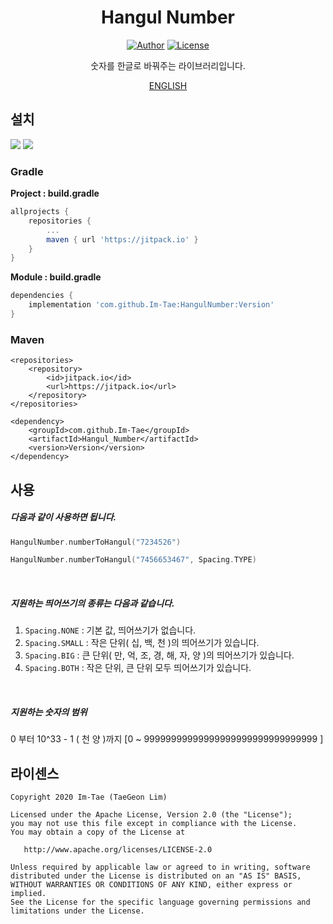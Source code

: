 <h1 align="center">Hangul Number</h1>

<p align="center">
  <a href="https://github.com/Im-Tae"><img alt="Author" src="https://img.shields.io/badge/author-Im--Tae-red.svg"/></a>
  <a href="https://opensource.org/licenses/Apache-2.0"><img alt="License" src="https://img.shields.io/badge/License-Apache%202.0-blue.svg"/></a>
</p>
<p align="center">  
숫자를 한글로 바꿔주는 라이브러리입니다.</p>
<p align="center">
    <a href="https://github.com/Im-Tae/HangulNumber/blob/master/README/ENGLISH.md">ENGLISH<a/>
</p>





## 설치

[![](https://jitci.com/gh/Im-Tae/HangulNumber/svg)](https://jitci.com/gh/Im-Tae/HangulNumber) [![](https://jitpack.io/v/Im-Tae/HangulNumber.svg)](https://jitpack.io/#Im-Tae/HangulNumber) 

### Gradle

**Project : build.gradle**

```gradle
allprojects {
    repositories {
	    ...
	    maven { url 'https://jitpack.io' }
	}
}
```

**Module : build.gradle**

```gradle
dependencies {
    implementation 'com.github.Im-Tae:HangulNumber:Version'
}
```



### Maven

```maven
<repositories>
	<repository>
		<id>jitpack.io</id>
		<url>https://jitpack.io</url>
	</repository>
</repositories>
```

```maven
<dependency>
	<groupId>com.github.Im-Tae</groupId>
	<artifactId>Hangul_Number</artifactId>
	<version>Version</version>
</dependency>
```



## 사용

##### 다음과 같이 사용하면 됩니다.

```kotlin
HangulNumber.numberToHangul("7234526")
```

```kotlin
HangulNumber.numberToHangul("7456653467", Spacing.TYPE)
```

</br>

##### 지원하는 띄어쓰기의 종류는 다음과 같습니다.

1. `Spacing.NONE` : 기본 값, 띄어쓰기가 없습니다.
2. `Spacing.SMALL` : 작은 단위( 십, 백, 천 )의 띄어쓰기가 있습니다.
3. `Spacing.BIG` : 큰 단위( 만, 억, 조, 경, 해, 자, 양 )의 띄어쓰기가 있습니다.
4. `Spacing.BOTH` : 작은 단위, 큰 단위 모두 띄어쓰기가 있습니다.

</br>

##### 지원하는 숫자의 범위

0 부터 10^33 - 1 ( 천 양 )까지 [0 ~ 99999999999999999999999999999999 ]



## 라이센스

```
Copyright 2020 Im-Tae (TaeGeon Lim)

Licensed under the Apache License, Version 2.0 (the "License");
you may not use this file except in compliance with the License.
You may obtain a copy of the License at

   http://www.apache.org/licenses/LICENSE-2.0

Unless required by applicable law or agreed to in writing, software
distributed under the License is distributed on an "AS IS" BASIS,
WITHOUT WARRANTIES OR CONDITIONS OF ANY KIND, either express or implied.
See the License for the specific language governing permissions and
limitations under the License.
```

